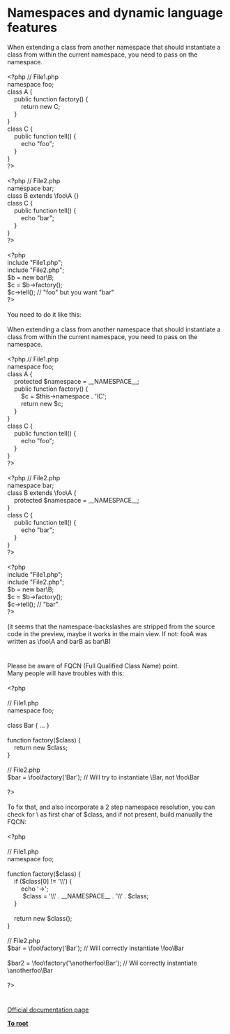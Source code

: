 # Namespaces and dynamic language features




<div class="phpcode"><span class="html">
When extending a class from another namespace that should instantiate a class from within the current namespace, you need to pass on the namespace.<br><br><span class="default">&lt;?php </span><span class="comment">// File1.php<br></span><span class="keyword">namespace </span><span class="default">foo</span><span class="keyword">;<br>class </span><span class="default">A </span><span class="keyword">{<br>&#xA0; &#xA0; public function </span><span class="default">factory</span><span class="keyword">() {<br>&#xA0; &#xA0; &#xA0; &#xA0; return new </span><span class="default">C</span><span class="keyword">;<br>&#xA0; &#xA0; }<br>}<br>class </span><span class="default">C </span><span class="keyword">{<br>&#xA0; &#xA0; public function </span><span class="default">tell</span><span class="keyword">() {<br>&#xA0; &#xA0; &#xA0; &#xA0; echo </span><span class="string">&quot;foo&quot;</span><span class="keyword">;<br>&#xA0; &#xA0; }<br>}<br></span><span class="default">?&gt;<br></span><br><span class="default">&lt;?php </span><span class="comment">// File2.php<br></span><span class="keyword">namespace </span><span class="default">bar</span><span class="keyword">;<br>class </span><span class="default">B </span><span class="keyword">extends \</span><span class="default">foo</span><span class="keyword">\</span><span class="default">A </span><span class="keyword">{}<br>class </span><span class="default">C </span><span class="keyword">{<br>&#xA0; &#xA0; public function </span><span class="default">tell</span><span class="keyword">() {<br>&#xA0; &#xA0; &#xA0; &#xA0; echo </span><span class="string">&quot;bar&quot;</span><span class="keyword">;<br>&#xA0; &#xA0; }<br>}<br></span><span class="default">?&gt;<br></span><br><span class="default">&lt;?php<br></span><span class="keyword">include </span><span class="string">&quot;File1.php&quot;</span><span class="keyword">;<br>include </span><span class="string">&quot;File2.php&quot;</span><span class="keyword">;<br></span><span class="default">$b </span><span class="keyword">= new </span><span class="default">bar</span><span class="keyword">\</span><span class="default">B</span><span class="keyword">;<br></span><span class="default">$c </span><span class="keyword">= </span><span class="default">$b</span><span class="keyword">-&gt;</span><span class="default">factory</span><span class="keyword">();<br></span><span class="default">$c</span><span class="keyword">-&gt;</span><span class="default">tell</span><span class="keyword">(); </span><span class="comment">// &quot;foo&quot; but you want &quot;bar&quot;<br></span><span class="default">?&gt;<br></span><br>You need to do it like this:<br><br>When extending a class from another namespace that should instantiate a class from within the current namespace, you need to pass on the namespace.<br><br><span class="default">&lt;?php </span><span class="comment">// File1.php<br></span><span class="keyword">namespace </span><span class="default">foo</span><span class="keyword">;<br>class </span><span class="default">A </span><span class="keyword">{<br>&#xA0; &#xA0; protected </span><span class="default">$namespace </span><span class="keyword">= </span><span class="default">__NAMESPACE__</span><span class="keyword">;<br>&#xA0; &#xA0; public function </span><span class="default">factory</span><span class="keyword">() {<br>&#xA0; &#xA0; &#xA0; &#xA0; </span><span class="default">$c </span><span class="keyword">= </span><span class="default">$this</span><span class="keyword">-&gt;</span><span class="default">namespace </span><span class="keyword">. </span><span class="string">&apos;\C&apos;</span><span class="keyword">;<br>&#xA0; &#xA0; &#xA0; &#xA0; return new </span><span class="default">$c</span><span class="keyword">;<br>&#xA0; &#xA0; }<br>}<br>class </span><span class="default">C </span><span class="keyword">{<br>&#xA0; &#xA0; public function </span><span class="default">tell</span><span class="keyword">() {<br>&#xA0; &#xA0; &#xA0; &#xA0; echo </span><span class="string">&quot;foo&quot;</span><span class="keyword">;<br>&#xA0; &#xA0; }<br>}<br></span><span class="default">?&gt;<br></span><br><span class="default">&lt;?php </span><span class="comment">// File2.php<br></span><span class="keyword">namespace </span><span class="default">bar</span><span class="keyword">;<br>class </span><span class="default">B </span><span class="keyword">extends \</span><span class="default">foo</span><span class="keyword">\</span><span class="default">A </span><span class="keyword">{<br>&#xA0; &#xA0; protected </span><span class="default">$namespace </span><span class="keyword">= </span><span class="default">__NAMESPACE__</span><span class="keyword">;<br>}<br>class </span><span class="default">C </span><span class="keyword">{<br>&#xA0; &#xA0; public function </span><span class="default">tell</span><span class="keyword">() {<br>&#xA0; &#xA0; &#xA0; &#xA0; echo </span><span class="string">&quot;bar&quot;</span><span class="keyword">;<br>&#xA0; &#xA0; }<br>}<br></span><span class="default">?&gt;<br></span><br><span class="default">&lt;?php<br></span><span class="keyword">include </span><span class="string">&quot;File1.php&quot;</span><span class="keyword">;<br>include </span><span class="string">&quot;File2.php&quot;</span><span class="keyword">;<br></span><span class="default">$b </span><span class="keyword">= new </span><span class="default">bar</span><span class="keyword">\</span><span class="default">B</span><span class="keyword">;<br></span><span class="default">$c </span><span class="keyword">= </span><span class="default">$b</span><span class="keyword">-&gt;</span><span class="default">factory</span><span class="keyword">();<br></span><span class="default">$c</span><span class="keyword">-&gt;</span><span class="default">tell</span><span class="keyword">(); </span><span class="comment">// &quot;bar&quot;<br></span><span class="default">?&gt;<br></span><br>(it seems that the namespace-backslashes are stripped from the source code in the preview, maybe it works in the main view. If not: fooA was written as \foo\A and barB as bar\B)</span>
</div>
  

#


<div class="phpcode"><span class="html">
Please be aware of FQCN (Full Qualified Class Name) point.
<br>Many people will have troubles with this:
<br>
<br><span class="default">&lt;?php
<br>
<br></span><span class="comment">// File1.php
<br></span><span class="keyword">namespace </span><span class="default">foo</span><span class="keyword">;
<br>
<br>class </span><span class="default">Bar </span><span class="keyword">{ ... }
<br>
<br>function </span><span class="default">factory</span><span class="keyword">(</span><span class="default">$class</span><span class="keyword">) {
<br>&#xA0; &#xA0; return new </span><span class="default">$class</span><span class="keyword">;
<br>}
<br>
<br></span><span class="comment">// File2.php
<br></span><span class="default">$bar </span><span class="keyword">= \</span><span class="default">foo</span><span class="keyword">\</span><span class="default">factory</span><span class="keyword">(</span><span class="string">&apos;Bar&apos;</span><span class="keyword">); </span><span class="comment">// Will try to instantiate \Bar, not \foo\Bar
<br>
<br></span><span class="default">?&gt;
<br></span>
<br>To fix that, and also incorporate a 2 step namespace resolution, you can check for \ as first char of $class, and if not present, build manually the FQCN:
<br>
<br><span class="default">&lt;?php
<br>
<br></span><span class="comment">// File1.php
<br></span><span class="keyword">namespace </span><span class="default">foo</span><span class="keyword">;
<br>
<br>function </span><span class="default">factory</span><span class="keyword">(</span><span class="default">$class</span><span class="keyword">) {
<br>&#xA0; &#xA0; if (</span><span class="default">$class</span><span class="keyword">[</span><span class="default">0</span><span class="keyword">] != </span><span class="string">&apos;\\&apos;</span><span class="keyword">) {
<br>&#xA0; &#xA0; &#xA0; &#xA0; echo </span><span class="string">&apos;-&gt;&apos;</span><span class="keyword">;
<br>&#xA0; &#xA0; &#xA0; &#xA0;&#xA0; </span><span class="default">$class </span><span class="keyword">= </span><span class="string">&apos;\\&apos; </span><span class="keyword">. </span><span class="default">__NAMESPACE__ </span><span class="keyword">. </span><span class="string">&apos;\\&apos; </span><span class="keyword">. </span><span class="default">$class</span><span class="keyword">;
<br>&#xA0; &#xA0; }
<br>
<br>&#xA0; &#xA0; return new </span><span class="default">$class</span><span class="keyword">();
<br>}
<br>
<br></span><span class="comment">// File2.php
<br></span><span class="default">$bar </span><span class="keyword">= \</span><span class="default">foo</span><span class="keyword">\</span><span class="default">factory</span><span class="keyword">(</span><span class="string">&apos;Bar&apos;</span><span class="keyword">); </span><span class="comment">// Will correctly instantiate \foo\Bar
<br>
<br></span><span class="default">$bar2 </span><span class="keyword">= \</span><span class="default">foo</span><span class="keyword">\</span><span class="default">factory</span><span class="keyword">(</span><span class="string">&apos;\anotherfoo\Bar&apos;</span><span class="keyword">); </span><span class="comment">// Wil correctly instantiate \anotherfoo\Bar
<br>
<br></span><span class="default">?&gt;</span>
</span>
</div>
  

#

[Official documentation page](https://www.php.net/manual/en/language.namespaces.dynamic.php)

**[To root](/README.md)**